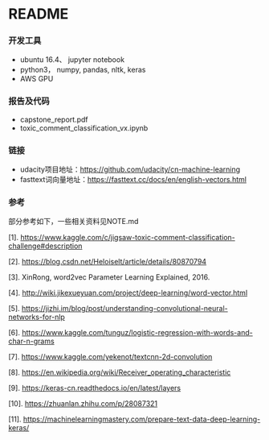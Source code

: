 # README
### 开发工具

- ubuntu 16.4、 jupyter notebook
- python3， numpy, pandas, nltk, keras
- AWS GPU

### 报告及代码

- capstone_report.pdf
- toxic_comment_classification_vx.ipynb
### 链接
- udacity项目地址：https://github.com/udacity/cn-machine-learning
- fasttext词向量地址：https://fasttext.cc/docs/en/english-vectors.html

### 参考

部分参考如下，一些相关资料见NOTE.md

[1]. https://www.kaggle.com/c/jigsaw-toxic-comment-classification-challenge#description

[2]. https://blog.csdn.net/Heloiselt/article/details/80870794

[3]. XinRong, word2vec Parameter Learning Explained, 2016.

[4]. http://wiki.jikexueyuan.com/project/deep-learning/word-vector.html

[5]. https://jizhi.im/blog/post/understanding-convolutional-neural-networks-for-nlp

[6]. https://www.kaggle.com/tunguz/logistic-regression-with-words-and-char-n-grams

[7]. https://www.kaggle.com/yekenot/textcnn-2d-convolution

[8]. https://en.wikipedia.org/wiki/Receiver_operating_characteristic

[9]. https://keras-cn.readthedocs.io/en/latest/layers

[10]. https://zhuanlan.zhihu.com/p/28087321

[11]. https://machinelearningmastery.com/prepare-text-data-deep-learning-keras/
